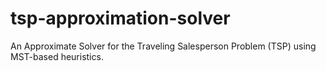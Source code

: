 # tsp-approximation-solver
An Approximate Solver for the Traveling Salesperson Problem (TSP) using MST-based heuristics.
